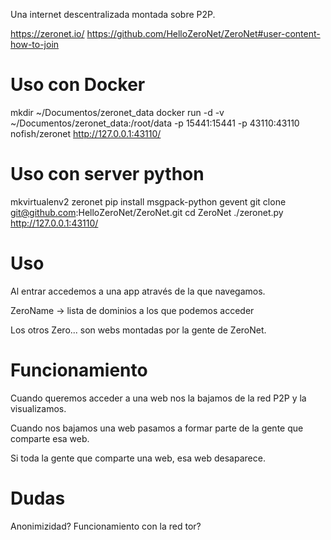 Una internet descentralizada montada sobre P2P.

https://zeronet.io/
https://github.com/HelloZeroNet/ZeroNet#user-content-how-to-join

# Uso con Docker
mkdir ~/Documentos/zeronet_data
docker run -d -v ~/Documentos/zeronet_data:/root/data -p 15441:15441 -p 43110:43110 nofish/zeronet
http://127.0.0.1:43110/

# Uso con server python
mkvirtualenv2 zeronet
pip install msgpack-python gevent
git clone git@github.com:HelloZeroNet/ZeroNet.git
cd ZeroNet
./zeronet.py
http://127.0.0.1:43110/


# Uso
Al entrar accedemos a una app através de la que navegamos.

ZeroName -> lista de dominios a los que podemos acceder

Los otros Zero... son webs montadas por la gente de ZeroNet.

# Funcionamiento
Cuando queremos acceder a una web nos la bajamos de la red P2P y la visualizamos.

Cuando nos bajamos una web pasamos a formar parte de la gente que comparte esa web.

Si toda la gente que comparte una web, esa web desaparece.

# Dudas
Anonimizidad?
Funcionamiento con la red tor?
